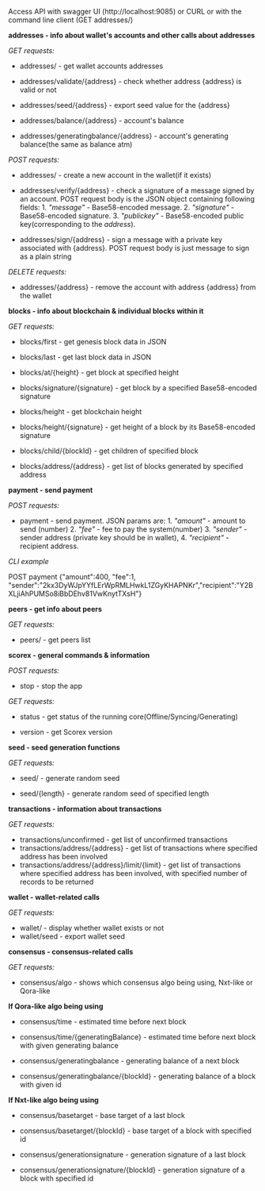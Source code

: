 Access API with swagger UI (http://localhost:9085) or CURL 
or with the command line client (GET addresses/)

**addresses - info about wallet's accounts and other calls about addresses**

*GET requests:*

* addresses/ - get wallet accounts addresses

* addresses/validate/{address} - check whether address {address} is valid or not

* addresses/seed/{address} - export seed value for the {address}

* addresses/balance/{address} - account's balance

* addresses/generatingbalance/{address} - account's generating balance(the same as balance atm)


*POST requests:*

* addresses/ - create a new account in the wallet(if it exists)

* addresses/verify/{address} - check a signature of a message signed by an account. POST request 
body is the JSON object containing following fields: 1. *"message"* - Base58-encoded message. 2. 
*"signature"* - Base58-encoded signature.  3. *"publickey"* - Base58-encoded public key(corresponding to the 
*address*).

* addresses/sign/{address} - sign a message with a private key associated with {address}. POST request 
body is just message to sign as a plain string 

*DELETE requests:*

* addresses/{address} - remove the account with address {address} from the wallet


**blocks - info about blockchain & individual blocks within it**

*GET requests:*

* blocks/first - get genesis block data in JSON

* blocks/last - get last block data in JSON
 
* blocks/at/{height} - get block at specified height

* blocks/signature/{signature} - get block by a specified Base58-encoded signature

* blocks/height - get blockchain height

* blocks/height/{signature} - get height of a block by its Base58-encoded signature

* blocks/child/{blockId} - get children of specified block

* blocks/address/{address} - get list of blocks generated by specified address
 
**payment - send payment**

*POST requests:*

* payment - send payment. JSON params are: 1. *"amount"* - amount to send (number) 2. *"fee"* - fee
  to pay the system(number) 3. *"sender"* - sender address (private key should be in wallet), 4. *"recipient"* - 
   recipient address. 

*CLI example*
 
POST payment {"amount":400, "fee":1, "sender":"2kx3DyWJpYYfLErWpRMLHwkL1ZGyKHAPNKr","recipient":"Y2BXLjiAhPUMSo8iBbDEhv81VwKnytTXsH"} 
 

 
**peers - get info about peers**

*GET requests:*

* peers/ - get peers list 

 
**scorex - general commands & information**

*POST requests:*

* stop - stop the app

*GET requests:*

* status - get status of the running core(Offline/Syncing/Generating) 

* version - get Scorex version
 
 
**seed - seed generation functions**

*GET requests:*

* seed/ - generate random seed

* seed/{length} - generate random seed of specified length
 
**transactions - information about transactions**

*GET requests:*

* transactions/unconfirmed - get list of unconfirmed transactions
* transactions/address/{address} - get list of transactions where specified address has been involved
* transactions/address/{address}/limit/{limit} - get list of transactions where specified address 
    has been involved, with specified number of records to be returned
 
**wallet - wallet-related calls**
 
*GET requests:* 

* wallet/ - display whether wallet exists or not
* wallet/seed - export wallet seed



**consensus - consensus-related calls**

*GET requests:*

* consensus/algo - shows which consensus algo being using, Nxt-like or Qora-like 



**If Qora-like algo being using**

* consensus/time - estimated time before next block

* consensus/time/{generatingBalance} - estimated time before next block with given generating balance

* consensus/generatingbalance - generating balance of a next block

* consensus/generatingbalance/{blockId} - generating balance of a block with given id


**If Nxt-like algo being using**

* consensus/basetarget - base target of a last block  

* consensus/basetarget/{blockId} - base target of a block with specified id

* consensus/generationsignature - generation signature of a last block

* consensus/generationsignature/{blockId} - generation signature of a block with specified id